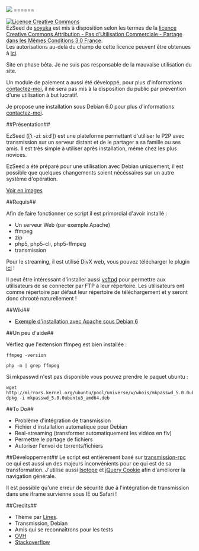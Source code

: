 <img src="http://www.zupmage.eu/up/iruSlxxpwj.png" />
======

<a rel="license" href="http://creativecommons.org/licenses/by-nc-sa/3.0/fr/"><img alt="Licence Creative Commons" style="border-width:0" src="http://i.creativecommons.org/l/by-nc-sa/3.0/fr/88x31.png" /></a><br /><span xmlns:dct="http://purl.org/dc/terms/" property="dct:title">EzSeed</span> de <a xmlns:cc="http://creativecommons.org/ns#" href="https://github.com/soyuka/EzSeed/" property="cc:attributionName" rel="cc:attributionURL">soyuka</a> est mis à disposition selon les termes de la <a rel="license" href="http://creativecommons.org/licenses/by-nc-sa/3.0/fr/">licence Creative Commons Attribution - Pas d’Utilisation Commerciale - Partage dans les Mêmes Conditions 3.0 France</a>.<br />Les autorisations au-delà du champ de cette licence peuvent être obtenues à <a xmlns:cc="http://creativecommons.org/ns#" href="http://dgear.fr/contact/" rel="cc:morePermissions">ici</a>.

Site en phase bêta. Je ne suis pas responsable de la mauvaise utilisation du site.

Un module de paiement a aussi été développé, pour plus d'informations <a href="http://dgear.fr/contact">contactez-moi</a>, il ne sera
pas mis à la disposition du public par prévention d'une utilisation à but lucratif.

Je propose une installation sous Debian 6.0 pour plus d'informations <a href="http://dgear.fr/contact">contactez-moi</a>.

##Présentation##

EzSeed ([ˈiː-ziː siːdˈ]) est une plateforme permettant d'utiliser le P2P avec transmission 
sur un serveur distant et de le partager a sa famille ou ses amis. Il est très simple à utiliser après installation, 
même chez les plus novices.

EzSeed a été préparé pour une utilisation avec Debian uniquement, il est possible que quelques changements soient nécéssaires sur un autre système d'opération.

<a href="http://www.zupmage.eu/multi-Io1963c1">Voir en images</a>

##Requis##

Afin de faire fonctionner ce script il est primordial d'avoir installé :
- Un serveur Web (par exemple Apache)
- ffmpeg
- zip
- php5, php5-cli, php5-ffmpeg
- transmission

Pour le streaming, il est utilisé DivX web, vous pouvez télécharger le plugin <a href="http://www.divx.com/downloads/divx/1">ici</a> !

Il peut être intéressant d'installer aussi <a href="http://www.admin-debian.com/ftp/vsftpd-un-serveur-ftp-hautement-securise/">vsftpd</a> pour permettre aux utilisateurs de se connecter par FTP à leur répertoire.
Les utilisateurs ont comme répertoire par défaut leur répertoire de téléchargement et y seront donc chrooté naturellement !

##Wiki##
<ul>
<li><a href="https://github.com/soyuka/EzSeed/wiki/Debian6-Apache-Installation">Exemple d'installation avec Apache sous Debian 6</a></li>

</ul>

##Un peu d'aide##

Vérfiez que l'extension ffmpeg est bien installée :

```
ffmpeg -version

php -m | grep ffmpeg
```

Si mkpasswd n'est pas disponible vous pouvez prendre le paquet ubuntu :
```
wget http://mirrors.kernel.org/ubuntu/pool/universe/w/whois/mkpasswd_5.0.0ubuntu3_amd64.deb
dpkg -i mkpasswd_5.0.0ubuntu3_amd64.deb
```

##To Do##
- Problème d'intégration de transmission
- Fichier d'installation automatique pour Debian
- Real-streaming (transformer automatiquement les vidéos en flv)
- Permettre le partage de fichiers
- Autoriser l'envoi de torrents/fichiers

##Développement##
Le script est entièrement basé sur <a href="https://github.com/brycied00d/PHP-Transmission-Class/">transmission-rpc</a>
ce qui est aussi un des majeurs inconvénients pour ce qui est de sa transformation.
J'utilise aussi <a href="https://github.com/desandro/isotope">Isotope</a> et <a href="https://github.com/carhartl/jquery-cookie">jQuery Cookie</a>
afin d'améliorer la navigation générale.

Il est possible qu'une erreur de sécurité due à l'intégration de transmission dans une iframe survienne sous IE ou Safari !

##Credits##
- Thème par <a href="http://zupmage.eu">Lines</a>.
- Transmission, Debian
- Amis qui se reconnaîtrons pour les tests
- <a href="http://kismufi.com/">OVH</a>
- <a href="http://stackoverflow.com/users/1145578/soyuka">Stackoverflow</a>




